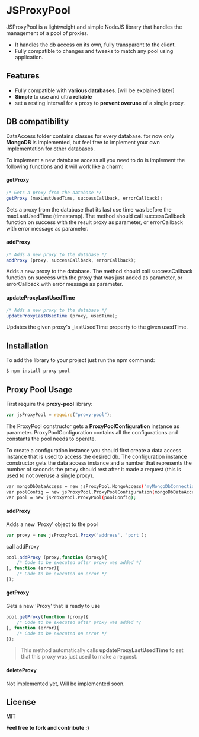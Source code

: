 # JSProxyPool

JSProxyPool is a lightweight and simple NodeJS library that handles the management of a pool of proxies.

  - It handles the db access on its own, fully transparent to the client.
  - Fully compatible to changes and tweaks to match any pool using application.

## Features

* Fully compatible with **various databases**. [will be explained later]
* **Simple** to use and ultra **reliable**
* set a resting interval for a proxy to **prevent overuse** of a single proxy.

## DB compatibility
DataAccess folder contains classes for every database. for now only **MongoDB** is implemented, but feel free to implement your own implementation for other databases.

To implement a new database access all you need to do is implement the following functions and it will work like a charm:

#### getProxy
```js
/* Gets a proxy from the database */
getProxy (maxLastUsedTime, successCallback, errorCallback);
```
Gets a proxy from the database that its last use time was before the maxLastUsedTime (timestamp).
The method should call successCallback function on success with the result proxy as parameter, or errorCallback with error message as parameter.

#### addProxy
```js
/* Adds a new proxy to the database */
addProxy (proxy, successCallback, errorCallback);
```
Adds a new proxy to the database.
The method should call successCallback function on success with the proxy that was just added as parameter, or errorCallback with error message as parameter.


#### updateProxyLastUsedTime
```js
/* Adds a new proxy to the database */
updateProxyLastUsedTime (proxy, usedTime);
```
Updates the given proxy's _lastUsedTime property to the given usedTime.

## Installation

To add the library to your project just run the npm command:
```sh
$ npm install proxy-pool
```

## Proxy Pool Usage

First require the **proxy-pool** library:
```js
var jsProxyPool = require("proxy-pool");
```
The ProxyPool constructor gets a **ProxyPoolConfiguration** instance as parameter.
ProxyPoolConfiguration contains all the configurations and constants the pool needs to operate.

To create a configuration instance you should first create a data access instance that is used to access the desired db.
The configuration instance constructor gets the data access instance and a number that represents the number of seconds the proxy should rest after it made a request (this is used to not overuse a single proxy).
```sh
var mongoDbDataAccess = new jsProxyPool.MongoAccess("myMongoDbConnectionString", "myProxiesCollectionName");
var poolConfig = new jsProxyPool.ProxyPoolConfiguration(mongoDbDataAccess, 20*1000 /* Rest time in milliseconds */);
var pool = new jsProxyPool.ProxyPool(poolConfig);
```

#### addProxy

Adds a new 'Proxy' object to the pool
```js
var proxy = new jsProxyPool.Proxy('address', 'port');
```

call addProxy
```js
pool.addProxy (proxy,function (proxy){
    /* Code to be executed after proxy was added */
}, function (error){
    /* Code to be executed on error */
});
```

#### getProxy

Gets a new 'Proxy' that is ready to use
```js
pool.getProxy(function (proxy){
    /* Code to be executed after proxy was added */
}, function (error){
    /* Code to be executed on error */
});
```
>This method automatically calls **updateProxyLastUsedTime** to set that this proxy was just used to make a request.

#### deleteProxy
Not implemented yet, Will be implemented soon.

## License


MIT



**Feel free to fork and contribute :)**
